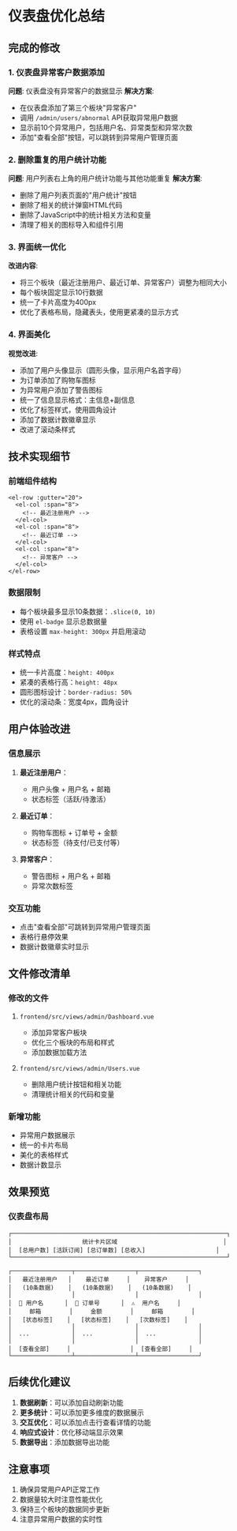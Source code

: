 # 仪表盘优化总结

## 完成的修改

### 1. 仪表盘异常客户数据添加
**问题**: 仪表盘没有异常客户的数据显示
**解决方案**:
- 在仪表盘添加了第三个板块"异常客户"
- 调用 `/admin/users/abnormal` API获取异常用户数据
- 显示前10个异常用户，包括用户名、异常类型和异常次数
- 添加"查看全部"按钮，可以跳转到异常用户管理页面

### 2. 删除重复的用户统计功能
**问题**: 用户列表右上角的用户统计功能与其他功能重复
**解决方案**:
- 删除了用户列表页面的"用户统计"按钮
- 删除了相关的统计弹窗HTML代码
- 删除了JavaScript中的统计相关方法和变量
- 清理了相关的图标导入和组件引用

### 3. 界面统一优化
**改进内容**:
- 将三个板块（最近注册用户、最近订单、异常客户）调整为相同大小
- 每个板块固定显示10行数据
- 统一了卡片高度为400px
- 优化了表格布局，隐藏表头，使用更紧凑的显示方式

### 4. 界面美化
**视觉改进**:
- 添加了用户头像显示（圆形头像，显示用户名首字母）
- 为订单添加了购物车图标
- 为异常用户添加了警告图标
- 统一了信息显示格式：主信息+副信息
- 优化了标签样式，使用圆角设计
- 添加了数据计数徽章显示
- 改进了滚动条样式

## 技术实现细节

### 前端组件结构
```vue
<el-row :gutter="20">
  <el-col :span="8">
    <!-- 最近注册用户 -->
  </el-col>
  <el-col :span="8">
    <!-- 最近订单 -->
  </el-col>
  <el-col :span="8">
    <!-- 异常客户 -->
  </el-col>
</el-row>
```

### 数据限制
- 每个板块最多显示10条数据：`.slice(0, 10)`
- 使用 `el-badge` 显示总数据量
- 表格设置 `max-height: 300px` 并启用滚动

### 样式特点
- 统一卡片高度：`height: 400px`
- 紧凑的表格行高：`height: 48px`
- 圆形图标设计：`border-radius: 50%`
- 优化的滚动条：宽度4px，圆角设计

## 用户体验改进

### 信息展示
1. **最近注册用户**：
   - 用户头像 + 用户名 + 邮箱
   - 状态标签（活跃/待激活）

2. **最近订单**：
   - 购物车图标 + 订单号 + 金额
   - 状态标签（待支付/已支付等）

3. **异常客户**：
   - 警告图标 + 用户名 + 邮箱
   - 异常次数标签

### 交互功能
- 点击"查看全部"可跳转到异常用户管理页面
- 表格行悬停效果
- 数据计数徽章实时显示

## 文件修改清单

### 修改的文件
1. `frontend/src/views/admin/Dashboard.vue`
   - 添加异常客户板块
   - 优化三个板块的布局和样式
   - 添加数据加载方法

2. `frontend/src/views/admin/Users.vue`
   - 删除用户统计按钮和相关功能
   - 清理统计相关的代码和变量

### 新增功能
- 异常用户数据展示
- 统一的卡片布局
- 美化的表格样式
- 数据计数显示

## 效果预览

### 仪表盘布局
```
┌─────────────────────────────────────────────────────────────┐
│                    统计卡片区域                              │
│  [总用户数] [活跃订阅] [总订单数] [总收入]                    │
└─────────────────────────────────────────────────────────────┘

┌─────────────────┬─────────────────┬─────────────────┐
│   最近注册用户   │    最近订单     │    异常客户     │
│   (10条数据)    │   (10条数据)    │   (10条数据)    │
│                 │                 │                 │
│  👤 用户名      │  🛒 订单号      │  ⚠️  用户名     │
│     邮箱        │     金额        │     邮箱        │
│   [状态标签]    │   [状态标签]    │   [次数标签]    │
│                 │                 │                 │
│  ...            │  ...            │  ...            │
│                 │                 │                 │
│  [查看全部]     │                 │  [查看全部]     │
└─────────────────┴─────────────────┴─────────────────┘
```

## 后续优化建议

1. **数据刷新**：可以添加自动刷新功能
2. **更多统计**：可以添加更多维度的数据展示
3. **交互优化**：可以添加点击行查看详情的功能
4. **响应式设计**：优化移动端显示效果
5. **数据导出**：添加数据导出功能

## 注意事项

1. 确保异常用户API正常工作
2. 数据量较大时注意性能优化
3. 保持三个板块的数据同步更新
4. 注意异常用户数据的实时性
